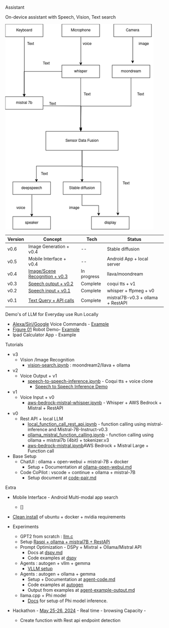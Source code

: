 Assistant

On-device assistant with Speech, Vision, Text search
 

!["Multi-modal On-device"](docs/images/on-device.drawio.png "Multi-modal On-device") 

| Version |Concept | Tech | Status |
|---|---|---|---|
|v0.6| Image Generation + v0.4 | -- | Stable diffusion | 
|v0.5| Mobile Interface + v0.4 | -- | Android App + local server | 
|v0.4| [Image/Scene Recognition + v0.3](assistant/assitant-tutorial.ipynb) | In progress | llava/moondream | 
|v0.3| [Speech output + v0.2](assistant/speech-to-speech-inference.py) | Complete | coqui tts + v1 | 
|v0.2| [Speech input + v0.1](assistant/voice_api_interface.py) | Complete | whisper + ffpmeg + v0 |
|v0.1| [Text Query + API calls](assistant/api_interface.py)| Complete | mistral7B-v0.3 + ollama + RestAPI| 


Demo's of LLM for Everyday use Run Locally

- [Alexa/Siri/Google](https://www.youtube.com/watch?v=UqS3NxJ2L_I) Voice Commands - [Example](assistant/speech-to-speech-inference.ipynb)
- [Figure 01](https://www.youtube.com/watch?v=Sq1QZB5baNw) Robot Demo- [Example](assistant/assitant-tutorial.ipynb)
- Ipad Calculator App - Example


Tutorials
- v3
    - Vision /Image Recognition
        - [vision-search.ipynb](tutorials/vision/vision-search.ipynb) : moondream2/llava + ollama
- v2
    - Voice Output + v1
        - [speech-to-speech-inference.ipynb](assistant/speech-to-speech-inference.ipynb) - Coqui tts + voice clone
            - [Speech to Speech Inference Demo](docs/demo-speech-to-speech-inference.md)
- v1
    - Voice Input + v0
        - [aws-bedrock-mistral-whisper.ipynb](tutorials/mistral/aws-bedrock-mistral-whisper.ipynb) - Whisper + AWS Bedrock + Mistral + RestAPI
- v0
    - Rest API + local LLM  
        - [local_function_call_rest_api.ipynb](tutorials/mistral/local_function_call_rest_api.ipynb) - function calling using mistral-inference and Mistral-7B-Instruct-v0.3
        - [ollama_mistral_function_calling.ipynb](tutorials/mistral/ollama_mistral_function_calling.ipynb) - function calling using ollama + mistral7b (4bit) + tokenizer.v3
        - [aws-bedrock-mistral.ipynb](tutorials/mistral/aws-bedrock-mistral.ipynb)AWS Bedrock + Mistral Large + Function call
- Base Setup
    - ChatUI  : ollama + open-webui + mistral-7B + docker
        - Setup + Documentation at [ollama-open-webui.md](docs/ollama-open-webui.md)
    - Code CoPilot : vscode + continue + ollama + mistral-7B
        - Setup document at [code-pair.md](docs/code-pair.md)

Extra 
 - Mobile Interface - Android Multi-modal app search
    - []
 - [Clean install](docs/clean-ubuntu-setup.md) of ubuntu + docker + nvidia requirements
 - Experiments
    - GPT2 from scratch : [llm.c](https://github.com/karpathy/llm.c/discussions/481) 
    - Setup [Raspi + ollama + mistral7B + RestAPi](tutorials/raspi/README.md)
    - Prompt Optimization - DSPy + Mixtral + Ollama/Mistral API
        - Docs at [dspy.md](docs/dspy.md)
        - Code examples at [dspy](tutorials/dspy)
    - Agents : autogen + vllm + gemma
        - [VLLM setup](docs/vllm.md) 
    - Agents : autogen + ollama + gemma
        - Setup + Documentation at [agent-code.md](docs/2024/agent-code.md) 
        - Code examples at [autogen](tutorials/autogen)
        - Output from examples at [agent-example-output.md](docs/2024/agent-example-output.md)
    - llama.cpp +  Phi model
        - [Docs](docs/llama-cpp.md) for setup of Phi model inference. 

- Hackathon - [May 25-26, 2024](docs/2024/hackathon-may-2024.md) - Real time - browsing Capacity  - 
    -   Create function with Rest api endpoint detection 

